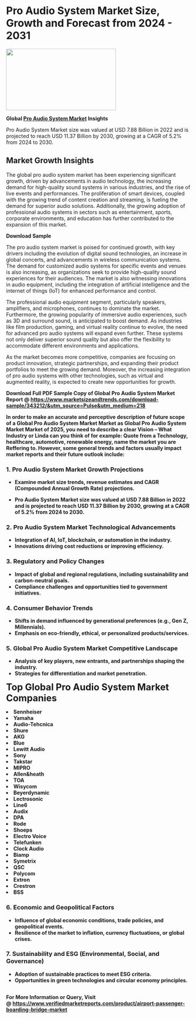 <H1>Pro Audio System Market Size, Growth and Forecast from 2024 - 2031</H1><img class="aligncenter size-medium wp-image-584254" src="https://thirdeyenews.in/wp-content/uploads/2024/09/Global-Market-Research-300x168.jpeg" alt="" width="300" height="168" /><p><strong>Global&nbsp;<a href="https://www.marketsizeandtrends.com/download-sample/343212/&amp;utm_source=Pulse&amp;utm_medium=218">Pro Audio System Market</a> Insights</strong></p><p>Pro Audio System Market size was valued at USD 7.88 Billion in 2022 and is projected to reach USD 11.37 Billion by 2030, growing at a CAGR of 5.2% from 2024 to 2030.</p><p><h2>Market Growth Insights</h2> <p>The global pro audio system market has been experiencing significant growth, driven by advancements in audio technology, the increasing demand for high-quality sound systems in various industries, and the rise of live events and performances. The proliferation of smart devices, coupled with the growing trend of content creation and streaming, is fueling the demand for superior audio solutions. Additionally, the growing adoption of professional audio systems in sectors such as entertainment, sports, corporate environments, and education has further contributed to the expansion of this market.</p> <p><strong>Download Sample</strong></p> <p>The pro audio system market is poised for continued growth, with key drivers including the evolution of digital sound technologies, an increase in global concerts, and advancements in wireless communication systems. The demand for customized audio systems for specific events and venues is also increasing, as organizations seek to provide high-quality sound experiences for their audiences. The market is also witnessing innovations in audio equipment, including the integration of artificial intelligence and the internet of things (IoT) for enhanced performance and control.</p> <p>The professional audio equipment segment, particularly speakers, amplifiers, and microphones, continues to dominate the market. Furthermore, the growing popularity of immersive audio experiences, such as 3D and surround sound, is anticipated to boost demand. As industries like film production, gaming, and virtual reality continue to evolve, the need for advanced pro audio systems will expand even further. These systems not only deliver superior sound quality but also offer the flexibility to accommodate different environments and applications.</p> <p>As the market becomes more competitive, companies are focusing on product innovation, strategic partnerships, and expanding their product portfolios to meet the growing demand. Moreover, the increasing integration of pro audio systems with other technologies, such as virtual and augmented reality, is expected to create new opportunities for growth.</p> <p><strong></p><p><span class=""><strong>Download Full PDF Sample Copy of Global Pro Audio System Market Report</strong> @ <a href="https://www.marketsizeandtrends.com/download-sample/343212/&amp;utm_source=Pulse&amp;utm_medium=218" target="_blank">https://www.marketsizeandtrends.com/download-sample/343212/&amp;utm_source=Pulse&amp;utm_medium=218</a></span></p><p>In order to make an accurate and perceptive description of future scope of a Global&nbsp;Pro Audio System Market Market as Global&nbsp;Pro Audio System Market Market of 2025, you need to describe a clear Vision &ndash; What Industry or Linda can you think of for example: Quote from a Technology, healthcare, automotive, renewable energy, name the market you are Reffering to. However, some general trends and factors usually impact market reports and their future outlook include:</p><h3>1.&nbsp;<strong>Pro Audio System Market Growth Projections</strong></h3><ul><li>Examine market size trends, revenue estimates and CAGR (Compounded Annual Growth Rate) projections.</li><li><p>Pro Audio System Market size was valued at USD 7.88 Billion in 2022 and is projected to reach USD 11.37 Billion by 2030, growing at a CAGR of 5.2% from 2024 to 2030.</p></li></ul><h3>2.&nbsp;<strong>Pro Audio System Market Technological Advancements</strong></h3><ul><li>Integration of AI, IoT, blockchain, or automation in the industry.</li><li>Innovations driving cost reductions or improving efficiency.</li></ul><h3>3.&nbsp;<strong>Regulatory and Policy Changes</strong></h3><ul><li>Impact of global and regional regulations, including sustainability and carbon-neutral goals.</li><li>Compliance challenges and opportunities tied to government initiatives.</li></ul><h3>4.&nbsp;<strong>Consumer Behavior Trends</strong></h3><ul><li>Shifts in demand influenced by generational preferences (e.g., Gen Z, Millennials).</li><li>Emphasis on eco-friendly, ethical, or personalized products/services.</li></ul><h3>5.&nbsp;<strong>Global Pro Audio System Market Competitive Landscape</strong></h3><ul><li>Analysis of key players, new entrants, and partnerships shaping the industry.</li><li>Strategies for differentiation and market penetration.</li></ul><p data-pm-slice="1 1 []"><span style="color: inherit; font-family: inherit; font-size: 25px;">Top Global Pro Audio System Market Companies</span></p><div class="" data-test-id=""><p><li>Sennheiser</li><li> Yamaha</li><li> Audio-Tehcnica</li><li> Shure</li><li> AKG</li><li> Blue</li><li> Lewitt Audio</li><li> Sony</li><li> Takstar</li><li> MIPRO</li><li> Allen&heath</li><li> TOA</li><li> Wisycom</li><li> Beyerdynamic</li><li> Lectrosonic</li><li> Line6</li><li> Audix</li><li> DPA</li><li> Rode</li><li> Shoeps</li><li> Electro Voice</li><li> Telefunken</li><li> Clock Audio</li><li> Biamp</li><li> Symetrix</li><li> QSC</li><li> Polycom</li><li> Extron</li><li> Crestron</li><li> BSS</li></p></div><h3>6.&nbsp;<strong>Economic and Geopolitical Factors</strong></h3><ul><li>Influence of global economic conditions, trade policies, and geopolitical events.</li><li>Resilience of the market to inflation, currency fluctuations, or global crises.</li></ul><h3>7.&nbsp;<strong>Sustainability and ESG (Environmental, Social, and Governance)</strong></h3><ul><li>Adoption of sustainable practices to meet ESG criteria.</li><li>Opportunities in green technologies and circular economy principles.</li></ul><h2><strong style="font-size: 14px;">For More Information or Query, Visit @&nbsp;</strong><a style="background-color: #ffffff; font-size: 14px;" href="https://www.marketsizeandtrends.com/report/pro-audio-system-market/" target="_blank">https://www.verifiedmarketreports.com/product/airport-passenger-boarding-bridge-market</a></h2>
